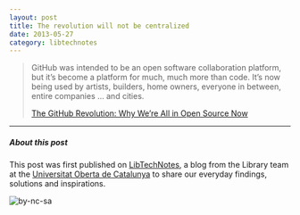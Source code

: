 ```yaml
---
layout: post
title: The revolution will not be centralized
date: 2013-05-27
category: libtechnotes
---
```


> GitHub was intended to be an open software collaboration platform, but it’s become a platform for much, much more than code. It’s now being used by artists, builders, home owners, everyone in between, entire companies … and cities.
>
> 
> [The GitHub Revolution: Why We’re All in Open Source Now](http://www.wired.com/opinion/2013/03/github/)
> 
>

---

##### About this post

This post was first published on [LibTechNotes](http://labs.biblioteca.uoc.edu/), a blog from the Library team at the [Universitat Oberta de Catalunya](http://www.uoc.edu/) to share our everyday findings, solutions and inspirations.

![by-nc-sa](http://i.creativecommons.org/l/by-nc-sa/3.0/88x31.png)